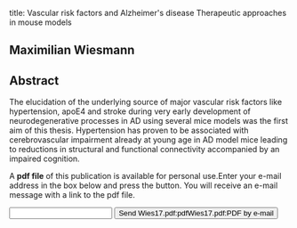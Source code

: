title: Vascular risk factors and Alzheimer's disease Therapeutic approaches in mouse models

## Maximilian Wiesmann

## Abstract
The elucidation of the underlying source of major vascular risk factors like hypertension, apoE4 and stroke during very early development of neurodegenerative processes in AD using several mice models was the first aim of this thesis. Hypertension has proven to be associated with cerebrovascular impairment already at young age in AD model mice leading to reductions in structural and functional connectivity accompanied by an impaired cognition.

A <b>pdf file</b> of this publication is available for personal use.Enter your e-mail address in the box below and press the button. You will receive an e-mail message with a link to the pdf file.
<form action="sender.php">  <input type="text" name="email">  <input type="submit" value="Send Wies17.pdf:pdfWies17.pdf:PDF by e-mail"></form>